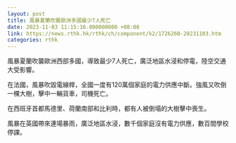 ```yaml
---
layout: post
title: 風暴夏蘭吹襲歐洲多國最少7人死亡
date: 2023-11-03 11:15:16.000000000 +08:00
link: https://news.rthk.hk/rthk/ch/component/k2/1726260-20231103.htm
categories: rthk
---
```


風暴夏蘭吹襲歐洲西部多國，導致最少7人死亡，廣泛地區水浸和停電，陸空交通大受影響。

在法國，風暴吹毀電線桿，全國一度有120萬個家庭的電力供應中斷。強風又吹倒一棵大樹，擊中一輛貨車，司機死亡。

在西班牙首都馬德里、荷蘭南部和比利時，都有人被倒塌的大樹擊中喪生。

風暴在英國帶來連場暴雨，廣泛地區水浸，數千個家庭沒有電力供應，數百間學校停課。
